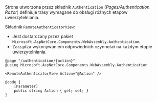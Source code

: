 Strona utworzona przez składnik `Authentication` (*Pages/Authentication. Razor*) definiuje trasy wymagane do obsługi różnych etapów uwierzytelniania.

Składnik `RemoteAuthenticatorView`:

* Jest dostarczany przez pakiet `Microsoft.AspNetCore.Components.WebAssembly.Authentication`.
* Zarządza wykonywaniem odpowiednich czynności na każdym etapie uwierzytelniania.

```razor
@page "/authentication/{action}"
@using Microsoft.AspNetCore.Components.WebAssembly.Authentication

<RemoteAuthenticatorView Action="@Action" />

@code {
    [Parameter]
    public string Action { get; set; }
}
```
